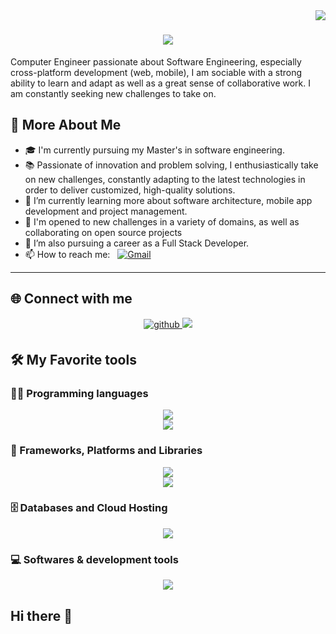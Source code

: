 <img align="right" src="https://visitor-badge.laobi.icu/badge?page_id=Tankiste.Tankiste" />

<h1 align= "center">
  <img src="https://readme-typing-svg.herokuapp.com/?font=Righteous&size=35&center=true&vCenter=true&width=500&height=70&duration=4000&lines=Hi+There!+👋;+I'm+Tankwa+Prince!;" />
</h1>

Computer Engineer passionate about Software Engineering, especially cross-platform development (web, mobile), I am sociable with a strong ability to learn and adapt as well as a great sense of collaborative work. I am constantly seeking new challenges to take on.

## 💫 More About Me
- 🎓 I'm currently pursuing my Master's in software engineering.
- 📚 Passionate of innovation and problem solving, I enthusiastically take on new challenges, constantly adapting to the latest technologies in order to deliver customized, high-quality solutions.
- 🌱 I’m currently learning more about software architecture, mobile app development and project management.
- 🔭 I'm opened to new challenges in a variety of domains, as well as collaborating on open source projects
- 💼 I’m also pursuing a career as a Full Stack Developer.
- 📫 How to reach me: &nbsp; [![Gmail](https://img.shields.io/badge/Gmail-333333?style=for-the-badge&logo=gmail&logoColor=red)](mailto:prince.tankwa@2025.ucac-icam.com)

---


## 🌐 Connect with me

<div align="center">
<a href="https://github.com/Tankiste" target="_blank">
<img src=https://img.shields.io/badge/github-%2324292e.svg?&style=for-the-badge&logo=github&logoColor=white alt=github style="margin-bottom: 5px;" />
</a>
<a href="https://in.linkedin.com/in/Prince Tankwa" target="_blank">
  <img src="https://img.shields.io/badge/LinkedIn-0077B5?style=for-the-badge&logo=linkedin&logoColor=white" target="_blank" />
</a>
</div>


## 🛠️ My Favorite tools


### 👨‍💻 Programming languages

<div align="center">
  <a href="https://skillicons.dev">
    <img src="https://skillicons.dev/icons?i=java,dart,kotlin,cpp,cs,c" /><br>
    <img src="https://skillicons.dev/icons?i=javascript,python,php,html,css,bash,powershell,dotnet" />
  </a>
</div>


### 🧰 Frameworks, Platforms and Libraries

<div align="center">
  <a href="https://skillicons.dev">
    <img src="https://skillicons.dev/icons?i=flutter,angular,react" /><br>
    <img src="https://skillicons.dev/icons?i=bootstrap,jenkins,spring,django,jquery" />
  </a>
</div>


### 🗄️ Databases and Cloud Hosting

<div align="center">
  <a href="https://skillicons.dev">
    <img src="https://skillicons.dev/icons?i=sqlite,mysql,firebase,postgres,mongodb,heroku" /><br>
  </a>
</div>


### 💻 Softwares & development tools

<div align="center">
  <a href="https://skillicons.dev">
    <img src="https://skillicons.dev/icons?i=visualstudio,vscode,docker,figma,postman,git,trello,swagger,androidstudio,jmerise,visualparadigm,intellij,sublime,xcode,pycharm,github,gitlab,pip,npm,yarn,maven,gradle,notion,slack,lucidchart,phpmyadmin,pgadmin,junit,selenium,soapui,virtualbox,hyperv,tomcat" /><br>
  </a>
</div>

## Hi there 👋

<!--
**Tankiste/Tankiste** is a ✨ _special_ ✨ repository because its `README.md` (this file) appears on your GitHub profile.

Here are some ideas to get you started:

- 🔭 I’m currently working on ...
- 🌱 I’m currently learning ...
- 👯 I’m looking to collaborate on ...
- 🤔 I’m looking for help with ...
- 💬 Ask me about ...
- 📫 How to reach me: ...
- 😄 Pronouns: ...
- ⚡ Fun fact: ...
-->
